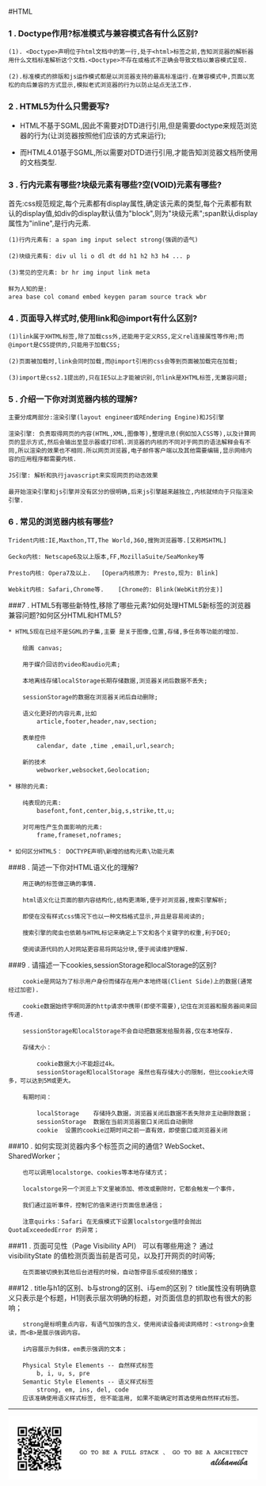 #HTML
### 1 . Doctype作用?标准模式与兼容模式各有什么区别?

	(1). <Doctype>声明位于html文档中的第一行,处于<html>标签之前,告知浏览器的解析器用什么文档标准解析这个文档.<Doctype>不存在或格式不正确会导致文档以兼容模式呈现.

	(2).标准模式的排版和js运作模式都是以浏览器支持的最高标准运行.在兼容模式中,页面以宽松的向后兼容的方式显示,模拟老式浏览器的行为以防止站点无法工作.
		
### 2 . HTML5为什么只需要写<!DOCTYPE HTML>?
 
 
  * HTML不基于SGML,因此不需要对DTD进行引用,但是需要doctype来规范浏览器的行为(让浏览器按照他们应该的方式来运行);
  
  * 而HTML4.01基于SGML,所以需要对DTD进行引用,才能告知浏览器文档所使用的文档类型.

### 3 . 行内元素有哪些?块级元素有哪些?空(VOID)元素有哪些?

  首先:css规范规定,每个元素都有display属性,确定该元素的类型,每个元素都有默认的display值,如div的display默认值为"block",则为"块级元素";span默认display属性为"inline",是行内元素.
  
    (1)行内元素有: a span img input select strong(强调的语气)
    
    (2)块级元素有: div ul li o dl dt dd h1 h2 h3 h4 ... p 
    
    (3)常见的空元素: br hr img input link meta
    
    鲜为人知的是:
    area base col comand embed keygen param source track wbr 
    
### 4 . 页面导入样式时,使用link和@import有什么区别?
	(1)link属于XHTML标签,除了加载css外,还能用于定义RSS,定义rel连接属性等作用;而@import是CSS提供的,只能用于加载CSS;
	
	(2)页面被加载时,link会同时加载,而@import引用的css会等到页面被加载完在加载;
	
	(3)import是css2.1提出的,只在IE5以上才能被识别,尔link是XHTML标签,无兼容问题;
	
### 5 . 介绍一下你对浏览器内核的理解?

	主要分成两部分:渲染引擎(layout engineer或REndering Engine)和JS引擎
	
	渲染引擎: 负责取得网页的内容(HTML,XML,图像等),整理讯息(例如加入CSS等),以及计算网页的显示方式,然后会输出至显示器或打印机.浏览器的内核的不同对于网页的语法解释会有不同,所以渲染的效果也不相同.所以网页浏览器,电子邮件客户端以及其他需要编辑,显示网络内容的应用程序都需要内核.

	JS引擎: 解析和执行javascript来实现网页的动态效果
	
	最开始渲染引擎和js引擎并没有区分的很明确,后来js引擎越来越独立,内核就倾向于只指渲染引擎.
	
### 6 .  常见的浏览器内核有哪些?
	Trident内核:IE,Maxthon,TT,The World,360,搜狗浏览器等.[又称MSHTML]
	
	Gecko内核: Netscape6及以上版本,FF,MozillaSuite/SeaMonkey等
	
	Presto内核: Opera7及以上.   [Opera内核原为: Presto,现为: Blink]
	
	Webkit内核: Safari,Chrome等.    [Chrome的: Blink(WebKit的分支)]
	
###7 .  HTML5有哪些新特性,移除了哪些元素?如何处理HTML5新标签的浏览器兼容问题?如何区分HTML和HTML5?

	* HTML5现在已经不是SGML的子集,主要 是关于图像,位置,存储,多任务等功能的增加.
		
		绘画 canvas;
		
		用于媒介回访的video和audio元素;
		
		本地离线存储localStorage长期存储数据,浏览器关闭后数据不丢失;
		
		sessionStorage的数据在浏览器关闭后自动删除;
		
		语义化更好的内容元素,比如
			article,footer,header,nav,section;
			
		表单控件
			calendar, date ,time ,email,url,search;
			
		新的技术
			webworker,websocket,Geolocation;
			
	* 移除的元素:
		
		纯表现的元素:
			basefont,font,center,big,s,strike,tt,u;
		
		对可用性产生负面影响的元素:
			frame,frameset,noframes;
	
	* 如何区分HTML5： DOCTYPE声明\新增的结构元素\功能元素	
###8 . 简述一下你对HTML语义化的理解?
	
		用正确的标签做正确的事情.
		
		html语义化让页面的额内容结构化,结构更清晰,便于对浏览器,搜索引擎解析;
		
		即使在没有样式css情况下也以一种文档格式显示,并且是容易阅读的;
		
		搜索引擎的爬虫也依赖与HTML标记来确定上下文和各个关键字的权重,利于DEO;
		
		使阅读源代码的人对网站更容易将网站分块,便于阅读维护理解.
		
###9 . 请描述一下cookies,sessionStorage和localStorage的区别?
	
		cookie是网站为了标示用户身份而储存在用户本地终端(Client Side)上的数据(通常经过加密).
		
		cookie数据始终字啊同源的http请求中携带(即使不需要),记住在浏览器和服务器间来回传递.
		
		sessionStorage和localStorage不会自动把数据发给服务器,仅在本地保存.
		
		存储大小：
		
    		cookie数据大小不能超过4k。  
    		sessionStorage和localStorage 虽然也有存储大小的限制，但比cookie大得多，可以达到5M或更大。

		有期时间：
		
    		localStorage    存储持久数据，浏览器关闭后数据不丢失除非主动删除数据；
    		sessionStorage  数据在当前浏览器窗口关闭后自动删除
    		cookie  设置的cookie过期时间之前一直有效，即使窗口或浏览器关闭
		
###10 . 如何实现浏览器内多个标签页之间的通信?
		WebSocket、SharedWorker；
		
		也可以调用localstorge、cookies等本地存储方式；
		
		localstorge另一个浏览上下文里被添加、修改或删除时，它都会触发一个事件，
		
		我们通过监听事件，控制它的值来进行页面信息通信；
		
		注意quirks：Safari 在无痕模式下设置localstorge值时会抛出QuotaExceededError 的异常；

###11 . 页面可见性（Page Visibility API） 可以有哪些用途？
		通过 visibilityState 的值检测页面当前是否可见，以及打开网页的时间等;
		
		在页面被切换到其他后台进程的时候，自动暂停音乐或视频的播放；

###12 . title与h1的区别、b与strong的区别、i与em的区别？
		title属性没有明确意义只表示是个标题，H1则表示层次明确的标题，对页面信息的抓取也有很大的影响；

		strong是标明重点内容，有语气加强的含义，使用阅读设备阅读网络时：<strong>会重读，而<B>是展示强调内容。

		i内容展示为斜体，em表示强调的文本；

		Physical Style Elements -- 自然样式标签
			b, i, u, s, pre
		Semantic Style Elements -- 语义样式标签
			strong, em, ins, del, code
		应该准确使用语义样式标签, 但不能滥用, 如果不能确定时首选使用自然样式标签。


---
![](alihanniba.png)
